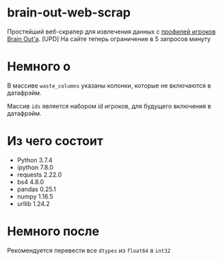 # brain-out-web-scrap
Простейший веб-скрапер для извлечения данных с [профилей игроков Brain Out'a](https://brainout.org/user/1).
[UPD] На сайте теперь ограничение в 5 запросов минуту

# Немного о

В массиве `waste_columns` указаны колонки, которые не включаются в датафрэйм.

Массив `ids` является набором id игроков, для будущего включения в датафрэйм.

# Из чего состоит 

- Python   3.7.4
- ipython  7.8.0
- requests 2.22.0
- bs4      4.8.0
- pandas   0.25.1
- numpy    1.16.5
- urllib   1.24.2

# Немного после
Рекомендуется перевести все `dtypes` из `float64` в `int32`
